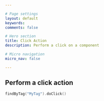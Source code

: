 ```yaml
---

# Page settings
layout: default
keywords:
comments: false

# Hero section
title: Click Action
description: Perform a click on a component

# Micro navigation
micro_nav: false

---
```


## Perform a click action

```kotlin
findByTag("MyTag").doClick()
```